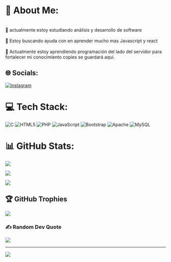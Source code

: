 # 💫 About Me:

<br>🔭 actualmente estoy estudiando análisis y desarrollo de software<br><br>🤝 Estoy buscando ayuda con  en aprender mucho mas Javascript y react<br><br>🌱 Actualmente estoy aprendiendo programación del lado del servidor para fortalecer mi conocimiento  copies se guardará aquí.

## 🌐 Socials:

[![Instagram](https://img.shields.io/badge/Instagram-%23E4405F.svg?logo=Instagram&logoColor=white)](https://instagram.com/Santiago_Developer) 

# 💻 Tech Stack:

![C](https://img.shields.io/badge/c-%2300599C.svg?style=for-the-badge&logo=c&logoColor=white) ![HTML5](https://img.shields.io/badge/html5-%23E34F26.svg?style=for-the-badge&logo=html5&logoColor=white) ![PHP](https://img.shields.io/badge/php-%23777BB4.svg?style=for-the-badge&logo=php&logoColor=white) ![JavaScript](https://img.shields.io/badge/javascript-%23323330.svg?style=for-the-badge&logo=javascript&logoColor=%23F7DF1E) ![Bootstrap](https://img.shields.io/badge/bootstrap-%23563D7C.svg?style=for-the-badge&logo=bootstrap&logoColor=white) ![Apache](https://img.shields.io/badge/apache-%23D42029.svg?style=for-the-badge&logo=apache&logoColor=white) ![MySQL](https://img.shields.io/badge/mysql-%2300f.svg?style=for-the-badge&logo=mysql&logoColor=white)

# 📊 GitHub Stats:

![](https://github-readme-stats.vercel.app/api?username=santiago-marmol-12&theme=dark&hide_border=false&include_all_commits=false&count_private=false)<br/>

![](https://github-readme-streak-stats.herokuapp.com/?user=santiago-marmol-12&theme=dark&hide_border=false)<br/>

![](https://github-readme-stats.vercel.app/api/top-langs/?username=santiago-marmol-12&theme=dark&hide_border=false&include_all_commits=false&count_private=false&layout=compact)

## 🏆 GitHub Trophies

![](https://github-profile-trophy.vercel.app/?username=santiago-marmol-12&theme=radical&no-frame=false&no-bg=false&margin-w=4)

### ✍️ Random Dev Quote

![](https://quotes-github-readme.vercel.app/api?type=horizontal&theme=radical)

---

[![](https://visitcount.itsvg.in/api?id=santiago-marmol-12&icon=0&color=0)](https://visitcount.itsvg.in)

<!-- Proudly created with GPRM ( https://gprm.itsvg.in ) -->
